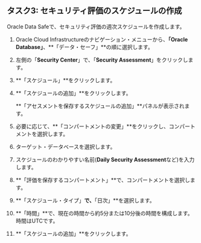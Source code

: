 ## タスク3: セキュリティ評価のスケジュールの作成

Oracle Data Safeで、セキュリティ評価の週次スケジュールを作成します。

1.  Oracle Cloud Infrastructureのナビゲーション・メニューから、**「Oracle Database」**、**「データ・セーフ」**の順に選択します。
    
2.  左側の「**Security Center**」で、「**Security Assessment**」をクリックします。
    
3.  **「スケジュール」**をクリックします。
    
4.  **「スケジュールの追加」**をクリックします。
    
    **「アセスメントを保存するスケジュールの追加」**パネルが表示されます。
    
5.  必要に応じて、**「コンパートメントの変更」**をクリックし、コンパートメントを選択します。
    
6.  ターゲット・データベースを選択します。
    
7.  スケジュールのわかりやすい名前(**Daily Security Assessment**など)を入力します。
    
8.  **「評価を保存するコンパートメント」**で、コンパートメントを選択します。
    
9.  **「スケジュール・タイプ」**で、**「日次」**を選択します。
    
10.  **「時間」**で、現在の時間から約5分または10分後の時間を構成します。時間はUTCです。
    
11.  **「スケジュールの追加」**をクリックします。